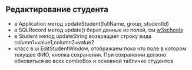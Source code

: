 ## Редактирование студента

* в Application метод updateStudent(fullName, group, studentId)
* в SQLRecord метод update() берет данные из полей, см [w3schools](http://www.w3schools.com/sql/sql_update.asp)
* в Student метод updateString возвращает строку вида column1=value1,column2=value2
* класс в ui EditStudentWindow, отображаем пока что поле в котором текущее ФИО, кнопка сохранения. При сохранении должно обновиться во всех comboBox и основной табличке студентов
